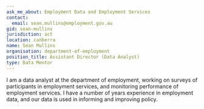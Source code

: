 ```yaml
---
ask_me_about: Employment Data and Employment Services
contact:
  email: sean.mullins@employment.gov.au
gid: sean-mullins
jurisdiction: act
location: canberra
name: Sean Mullins
organisation: department-of-employment
position_title: Assistant Director (Data Analyst)
type: Data Mentor
---
```


I am a data analyst at the department of employment, working on surveys of participants in employment services, and monitoring performance of employment services. I have a number of years experience in employment data, and our data is used in informing and improving policy.